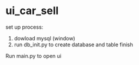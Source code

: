 # ui_car_sell
set up process:
1. dowload mysql (window)
2. run db_init.py to create database and table
finish

Run main.py to open ui
